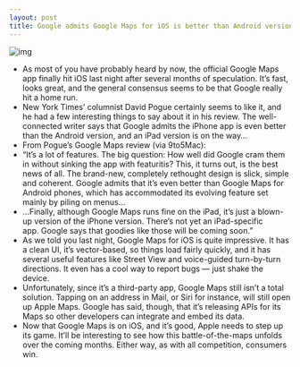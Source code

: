 ```yaml
---
layout: post
title: Google admits Google Maps for iOS is better than Android version
---
```

![img](http://media.idownloadblog.com/wp-content/uploads/2012/12/google-maps-screenshot.png)
* As most of you have probably heard by now, the official Google Maps app finally hit iOS last night after several months of speculation. It’s fast, looks great, and the general consensus seems to be that Google really hit a home run.
* New York Times’ columnist David Pogue certainly seems to like it, and he had a few interesting things to say about it in his review. The well-connected writer says that Google admits the iPhone app is even better than the Android version, and an iPad version is on the way…
* From Pogue’s Google Maps review (via 9to5Mac):
* “It’s a lot of features. The big question: How well did Google cram them in without sinking the app with featuritis? This, it turns out, is the best news of all. The brand-new, completely rethought design is slick, simple and coherent. Google admits that it’s even better than Google Maps for Android phones, which has accommodated its evolving feature set mainly by piling on menus…
* …Finally, although Google Maps runs fine on the iPad, it’s just a blown-up version of the iPhone version. There’s not yet an iPad-specific app. Google says that goodies like those will be coming soon.”
* As we told you last night, Google Maps for iOS is quite impressive. It has a clean UI, it’s vector-based, so things load fairly quickly, and it has several useful features like Street View and voice-guided turn-by-turn directions. It even has a cool way to report bugs — just shake the device.
* Unfortunately, since it’s a third-party app, Google Maps still isn’t a total solution. Tapping on an address in Mail, or Siri for instance, will still open up Apple Maps. Google has said, though, that it’s releasing APIs for its Maps so other developers can integrate and embed its data.
* Now that Google Maps is on iOS, and it’s good, Apple needs to step up its game. It’ll be interesting to see how this battle-of-the-maps unfolds over the coming months. Either way, as with all competition, consumers win.

